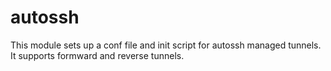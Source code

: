 # autossh

This module sets up a conf file and init script for autossh managed tunnels. 
It supports formward and reverse tunnels. 


